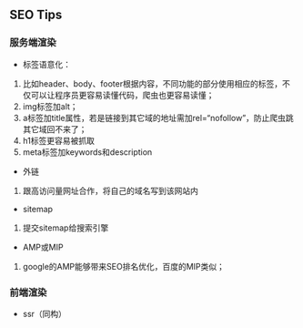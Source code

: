 ## SEO Tips
### 服务端渲染
- 标签语意化：
1. 比如header、body、footer根据内容，不同功能的部分使用相应的标签，不仅可以让程序员更容易读懂代码，爬虫也更容易读懂；
2. img标签加alt；
3. a标签加title属性，若是链接到其它域的地址需加rel=“nofollow”，防止爬虫跳其它域回不来了；
4. h1标签更容易被抓取
5. meta标签加keywords和description
- 外链
1. 跟高访问量网址合作，将自己的域名写到该网站内
- sitemap
1. 提交sitemap给搜索引擎
- AMP或MIP
1. google的AMP能够带来SEO排名优化，百度的MIP类似；

### 前端渲染
- ssr（同构）
